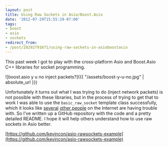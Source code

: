```yaml
---
layout: post
title: Using Raw Sockets in Asio/Boost.Asio
date: '2012-07-29T15:55:29-07:00'
tags:
- boost
- asio
- sockets
redirect_from:
- /post/28292791671/using-raw-sockets-in-asioboostasio
---
```


This past week I got to play with the cross-platform Asio and Boost.Asio C++ libraries for socket programming.

![boost.asio y u no inject packets?]({{ "/assets/boost-y-u-no.jpg" | absolute_url }})

Unfortunately it turns out what I was trying to do (inject network packets) is not possible with these libraries, but in the process of trying to get that to work I was able to use the `basic_raw_socket` template class successfully, which it looks like [several](https://stackoverflow.com/questions/8022452/boost-asio-raw-sockets) [other people](https://d.hatena.ne.jp/devm33/20120208/1328718970) on the Internet are having trouble with. So I’ve written up a GitHub repository with the code and a pretty detailed README. I hope it will help others understand how to use raw sockets in Asio better.

[https://github.com/kevincon/asio-rawsockets-example](https://github.com/kevincon/asio-rawsockets-example)
